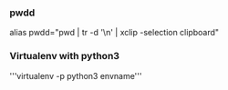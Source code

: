 ### pwdd

alias pwdd="pwd | tr -d '\n' | xclip -selection clipboard"

### Virtualenv with python3

'''virtualenv -p python3 envname''' 
